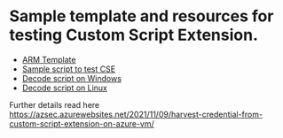 # Sample template and resources for testing Custom Script Extension.
- [ARM Template](template)
- [Sample script to test CSE](template/scripts)
- [Decode script on Windows](decode.ps1)
- [Decode script on Linux](decode.sh)

Further details read here https://azsec.azurewebsites.net/2021/11/09/harvest-credential-from-custom-script-extension-on-azure-vm/